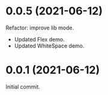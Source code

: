# 0.0.5 (2021-06-12)

Refactor: improve lib mode.

- Updated Flex demo.
- Updated WhiteSpace demo.

# 0.0.1 (2021-06-12)

Initial commit.
